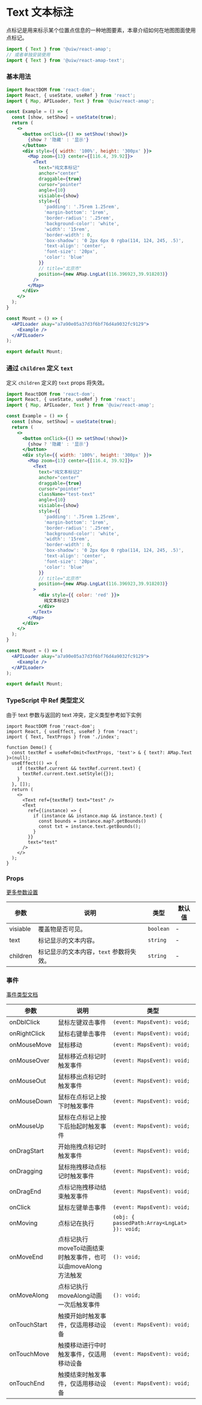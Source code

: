 Text 文本标注
===

点标记是用来标示某个位置点信息的一种地图要素，本章介绍如何在地图图面使用点标记。

```jsx
import { Text } from '@uiw/react-amap';
// 或者单独安装使用
import { Text } from '@uiw/react-amap-text';
```

### 基本用法

```jsx mdx:preview
import ReactDOM from 'react-dom';
import React, { useState, useRef } from 'react';
import { Map, APILoader, Text } from '@uiw/react-amap';

const Example = () => {
  const [show, setShow] = useState(true);
  return (
    <>
      <button onClick={() => setShow(!show)}>
        {show ? '隐藏' : '显示'}
      </button>
      <div style={{ width: '100%', height: '300px' }}>
        <Map zoom={13} center={[116.4, 39.92]}>
          <Text
            text="纯文本标记"
            anchor="center"
            draggable={true}
            cursor="pointer"
            angle={10}
            visiable={show}
            style={{
              'padding': '.75rem 1.25rem',
              'margin-bottom': '1rem',
              'border-radius': '.25rem',
              'background-color': 'white',
              'width': '15rem',
              'border-width': 0,
              'box-shadow': '0 2px 6px 0 rgba(114, 124, 245, .5)',
              'text-align': 'center',
              'font-size': '20px',
              'color': 'blue'
            }}
            // title="北京市"
            position={new AMap.LngLat(116.396923,39.918203)}
          />
        </Map>
      </div>
    </>
  );
}

const Mount = () => (
  <APILoader akay="a7a90e05a37d3f6bf76d4a9032fc9129">
    <Example />
  </APILoader>
);

export default Mount;
```

### 通过 `children` 定义 `text`

定义 `children` 定义的 `text` props 将失效。

```jsx mdx:preview
import ReactDOM from 'react-dom';
import React, { useState, useRef } from 'react';
import { Map, APILoader, Text } from '@uiw/react-amap';

const Example = () => {
  const [show, setShow] = useState(true);
  return (
    <>
      <button onClick={() => setShow(!show)}>
        {show ? '隐藏' : '显示'}
      </button>
      <div style={{ width: '100%', height: '300px' }}>
        <Map zoom={13} center={[116.4, 39.92]}>
          <Text
            text="纯文本标记2"
            anchor="center"
            draggable={true}
            cursor="pointer"
            className="test-text"
            angle={10}
            visiable={show}
            style={{
              'padding': '.75rem 1.25rem',
              'margin-bottom': '1rem',
              'border-radius': '.25rem',
              'background-color': 'white',
              'width': '15rem',
              'border-width': 0,
              'box-shadow': '0 2px 6px 0 rgba(114, 124, 245, .5)',
              'text-align': 'center',
              'font-size': '20px',
              'color': 'blue'
            }}
            // title="北京市"
            position={new AMap.LngLat(116.396923,39.918203)}
          >
            <div style={{ color: 'red' }}>
              纯文本标记3
            </div>
          </Text>
        </Map>
      </div>
    </>
  );
}

const Mount = () => (
  <APILoader akay="a7a90e05a37d3f6bf76d4a9032fc9129">
    <Example />
  </APILoader>
);

export default Mount;
```

### TypeScript 中 Ref 类型定义

由于 text 参数与返回的 text 冲突，定义类型参考如下实例

```tsx
import ReactDOM from 'react-dom';
import React, { useEffect, useRef } from 'react';
import { Text, TextProps } from './index';

function Demo() {
  const textRef = useRef<Omit<TextProps, 'text'> & { text?: AMap.Text }>(null);
  useEffect(() => {
    if (textRef.current && textRef.current.text) {
      textRef.current.text.setStyle({});
    }
  }, []);
  return (
    <>
      <Text ref={textRef} text="test" />
      <Text
        ref={(instance) => {
          if (instance && instance.map && instance.text) {
            const bounds = instance.map?.getBounds()
            const txt = instance.text.getBounds();
          }
        }}
        text="test"
      />
    </>
  );
}
```

### Props

[更多参数设置](https://github.com/uiwjs/react-amap/blob/04f9f50f89500f8025b0211e38f43376f243e3bc/src/types/overlay.d.ts#L1147-L1181)

| 参数 | 说明 | 类型 | 默认值 |
|--------- |-------- |--------- |-------- |
| visiable | 覆盖物是否可见。 | `boolean` | - |
| text | 标记显示的文本内容。 | `string` | - |
| children | 标记显示的文本内容，`text` 参数将失效。 | `string` | - |

### 事件

[事件类型文档](https://github.com/uiwjs/react-amap/blob/04f9f50f89500f8025b0211e38f43376f243e3bc/src/types/overlay.d.ts#L1128-L1145)

| 参数 | 说明 | 类型 |
| ---- | ---- | ---- |
| onDblClick | 鼠标左键双击事件 | `(event: MapsEvent): void;` |
| onRightClick | 鼠标右键单击事件 | `(event: MapsEvent): void;` |
| onMouseMove | 鼠标移动 | `(event: MapsEvent): void;` |
| onMouseOver | 鼠标移近点标记时触发事件 | `(event: MapsEvent): void;` |
| onMouseOut | 鼠标移出点标记时触发事件 | `(event: MapsEvent): void;` |
| onMouseDown | 鼠标在点标记上按下时触发事件 | `(event: MapsEvent): void;` |
| onMouseUp | 鼠标在点标记上按下后抬起时触发事件 | `(event: MapsEvent): void;` |
| onDragStart | 开始拖拽点标记时触发事件 | `(event: MapsEvent): void;` |
| onDragging | 鼠标拖拽移动点标记时触发事件 | `(event: MapsEvent): void;` |
| onDragEnd | 点标记拖拽移动结束触发事件 | `(event: MapsEvent): void;` |
| onClick | 鼠标左键单击事件 | `(event: MapsEvent): void;` |
| onMoving | 点标记在执行 | `(obj: { passedPath:Array<LngLat> }): void;` |
| onMoveEnd | 点标记执行moveTo动画结束时触发事件，也可以由moveAlong方法触发 | `(): void;` |
| onMoveAlong | 点标记执行moveAlong动画一次后触发事件 | `(): void;` |
| onTouchStart | 触摸开始时触发事件，仅适用移动设备 | `(event: MapsEvent): void;` |
| onTouchMove | 触摸移动进行中时触发事件，仅适用移动设备 | `(event: MapsEvent): void;` |
| onTouchEnd | 触摸结束时触发事件，仅适用移动设备 | `(event: MapsEvent): void;` |
